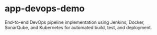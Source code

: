 # app-devops-demo
End-to-end DevOps pipeline implementation using Jenkins, Docker, SonarQube, and Kubernetes for automated build, test, and deployment.
